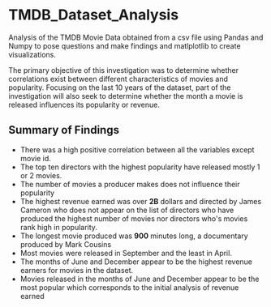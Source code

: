 # TMDB_Dataset_Analysis
Analysis of the TMDB Movie Data obtained from a csv file using Pandas and Numpy to pose questions and make findings and matlplotlib to create visualizations.

The primary objective of this investigation was to determine whether correlations exist between different characteristics of movies and popularity. Focusing on the last 10 years of the dataset, part of the investigation will also seek to determine whether the month a movie is released influences its popularity or revenue.

## Summary of Findings
* There was a high positive correlation between all the variables except movie id.
* The top ten directors with the highest popularity have released mostly 1 or 2 movies. 
* The number of movies a producer makes does not influence their popularity
* The highest revenue earned was over **2B** dollars and directed by James Cameron who does not appear on the list of directors who have produced the highest number of movies nor directors who's movies rank high in popularity.
* The longest movie produced was **900** minutes long, a documentary produced by Mark Cousins
* Most movies were released in September and the least in April.
* The months of June and December appear to be the highest revenue earners for movies in the dataset.
* Movies released in the months of June and December appear to be the most popular which corresponds to the initial analysis of revenue earned
